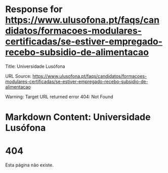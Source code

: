 # Response for https://www.ulusofona.pt/faqs/candidatos/formacoes-modulares-certificadas/se-estiver-empregado-recebo-subsidio-de-alimentacao

Title: Universidade Lusófona

URL Source: https://www.ulusofona.pt/faqs/candidatos/formacoes-modulares-certificadas/se-estiver-empregado-recebo-subsidio-de-alimentacao

Warning: Target URL returned error 404: Not Found

Markdown Content:
Universidade Lusófona
===============

 

404
===

Esta página não existe.

